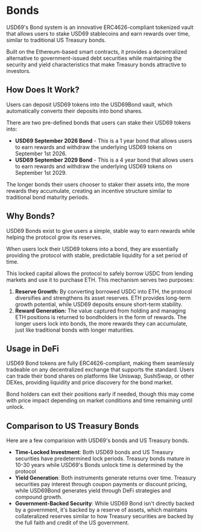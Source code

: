 # Bonds

USD69's Bond system is an innovative ERC4626-compliant tokenized vault that allows users to stake USD69 stablecoins and earn rewards over time, similar to traditional US Treasury bonds.&#x20;

Built on the Ethereum-based smart contracts, it provides a decentralized alternative to government-issued debt securities while maintaining the security and yield characteristics that make Treasury bonds attractive to investors.

## How Does It Work?

Users can deposit USD69 tokens into the USD69Bond vault, which automatically converts their deposits into bond shares.&#x20;

There are two pre-defined bonds that users can stake their USD69 tokens into:

* **USD69 September 2026 Bond** - This is a 1 year bond that allows users to earn rewards and withdraw the underlying USD69 tokens on September 1st 2026.
* **USD69 September 2029 Bond** - This is a 4 year bond that allows users to earn rewards and withdraw the underlying USD69 tokens on September 1st 2029.

The longer bonds their users chooser to staker their assets into, the more rewards they accumulate, creating an incentive structure similar to traditional bond maturity periods.

## Why Bonds?

USD69 Bonds exist to give users a simple, stable way to earn rewards while helping the protocol grow its reserves.&#x20;

When users lock their USD69 tokens into a bond, they are essentially providing the protocol with stable, predictable liquidity for a set period of time.&#x20;

This locked capital allows the protocol to safely borrow USDC from lending markets and use it to purchase ETH. This mechanism serves two purposes:

1. **Reserve Growth:** By converting borrowed USDC into ETH, the protocol diversifies and strengthens its asset reserves. ETH provides long-term growth potential, while USD69 deposits ensure short-term stability.
2. **Reward Generation:** The value captured from holding and managing ETH positions is returned to bondholders in the form of rewards. The longer users lock into bonds, the more rewards they can accumulate, just like traditional bonds with longer maturities.

## Usage in DeFi

USD69 Bond tokens are fully ERC4626-compliant, making them seamlessly tradeable on any decentralized exchange that supports the standard. Users can trade their bond shares on platforms like Uniswap, SushiSwap, or other DEXes, providing liquidity and price discovery for the bond market.

Bond holders can exit their positions early if needed, though this may come with price impact depending on market conditions and time remaining until unlock.

## Comparison to US Treasury Bonds

Here are a few comparision with USD69's bonds and US Treasury bonds.

* **Time-Locked Investment**: Both USD69 bonds and US Treasury securities have predetermined lock periods. Treasury bonds mature in 10-30 years while USD69's Bonds unlock time is determined by the protocol
* **Yield Generation**: Both instruments generate returns over time. Treasury securities pay interest through coupon payments or discount pricing, while USD69Bond generates yield through DeFi strategies and compound growth.
* **Government-Backed Security**: While USD69 Bond isn't directly backed by a government, it's backed by a reserve of assets, which maintains collateralized reserves similar to how Treasury securities are backed by the full faith and credit of the US government.


